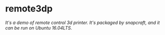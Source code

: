 # remote3dp  
*It's a demo of remote control 3d printer. It's packaged by snapcraft, and it can be run on Ubuntu 16.04LTS.*  
